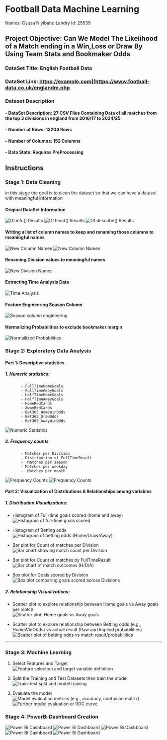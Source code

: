 # Football Data Machine Learning
Names: Cyusa Niyibaho Landry
Id: 25539
## Project Objective: Can We Model The Likelihood of a Match ending in a Win,Loss or Draw By Using Team Stats and Bookmaker Odds
### DataSet Title: English Football Data
### DataSet Link: https://example.com](https://www.football-data.co.uk/englandm.php
### Dataset Description
####   - DataSet Description: 27 CSV Files Containing Data of all matches from the top 3 divisions in england from **2016/17 to 2024/25** 
####   - Number of Rows: 13204 Rows   
####   - Number of Columns: 152 Columns 
####   - Data State: Requires PreProcessing 
## Instructions 
###  Stage 1: Data Cleaning
in this stage the goal is to clean the dataset so that we can have a dataset with meaningful information 
#### Original DataSet Information
![Df.info() Results](screenshots/Screenshot (86))
![Df.head() Results](screenshots/Screenshot (85))
![Df.describe() Results](screenshots/Screenshot (87))
#### Writing a list of column names to keep and renaming those columns to meaningful names
![New Column Names](screenshots/Screenshot (88))
![New Column Names](screenshots/Screenshot (89))
#### Renaming Division values to meaningful names 
![New Division Names](screenshots/Screenshot (92))
#### Extracting Time Analysis Data
![Time Analysis](screenshots/Screenshot (93))
#### Feature Engineering Season Column
![Season column engineering](screenshots/Screenshot (94))
#### Normalizing Probabilities to exclude bookmaker margin
![Normailized Probabilities](screenshots/Screenshot (95))

### Stage 2: Exploratory Data Analysis
#### Part 1: Descriptive statistics
 ##### 1. Numeric statistics:
           - FullTimeHomeGoals
           - FullTimeAwayGoals
           - HalfTimeHomeGoals
           - HalfTimeAwayGoals
           - HomeRedCards
           - AwayRedCards
           - Bet365_HomeWinOdds 
           - Bet365_DrawOdds 
           - Bet365_AwayWinOdds
  ![Numeric Statistics](screenshots/Screenshot (96))
 ##### 2. Frequency counts 
           - Matches per Division
           - Distribution of FullTimeResult
           -  Matches per season
           - Matches per weekday 
           -  Matches per month 
  ![Frequency Counts](screenshots/Screenshot (97))
  ![Frequency Counts](screenshots/Screenshot (98))
#### Part 2: Visualization of Distributions & Relationships among variables

##### 1. Distribution Visualizations:
- Histogram of Full-time goals scored (home and away)  
  ![Histogram of full-time goals scored](screenshots/Screenshot(99))

- Histogram of Betting odds  
  ![Histogram of betting odds (Home/Draw/Away)](screenshots/Screenshot(103))

- Bar plot for Count of matches per Division  
  ![Bar chart showing match count per Division](screenshots/Screenshot(104))

- Bar plot for Count of matches by FullTimeResult  
  ![Bar chart of match outcomes (H/D/A)](screenshots/Screenshot(105))

- Box plot for Goals scored by Division  
  ![Box plot comparing goals scored across Divisions](screenshots/Screenshot(106))

##### 2. Relationship Visualizations:
- Scatter plot to explore relationship between Home goals vs Away goals per match  
  ![Scatter plot: Home goals vs Away goals](screenshots/Screenshot(111))

- Scatter plot to explore relationship between Betting odds (e.g., HomeWinOdds) vs actual result (Raw and Implied probabilities)  
  ![Scatter plot of betting odds vs match result/probabilities](screenshots/Screenshot(113))

---

### Stage 3: Machine Learning

1. Select Features and Target  
   ![Feature selection and target variable definition](screenshots/Screenshot(114))

2. Split the Training and Test Datasets then train the model  
   ![Train-test split and model training](screenshots/Screenshot(115))

3. Evaluate the model  
   ![Model evaluation metrics (e.g., accuracy, confusion matrix)](screenshots/Screenshot%20(116))  
   ![Further model evaluation or ROC curve](screenshots/Screenshot(117))

### Stage 4: PowerBi Dashboard Creation
![Power Bi Dashboard](screenshots/Screenshot(118))
![Power Bi Dashboard](screenshots/Screenshot(119))
![Power Bi Dashboard](screenshots/Screenshot(120))
![Power Bi Dashboard](screenshots/Screenshot(121))
![Power Bi Dashboard](screenshots/Screenshot(122))
